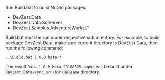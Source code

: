 Run Build.bat to build NuGet packages:
- DevZest.Data
- DevZest.Data.SqlServer
- DevZest.Samples.AdventureWorksLT

Build.bat must be run under respective sub directory. For example, to build package DevZest.Data, make sure current directory is DevZest.Data, then run the following command:
```
..\Build.bat 1.0.0 beta-*
```

The result `Data.1.0.0-beta-20180525.nupkg` will be built under `DevZest.Data\sync_src\bin\Release` directory.